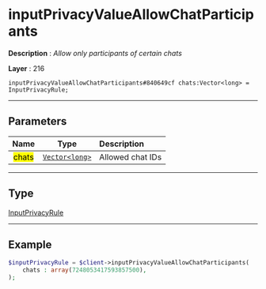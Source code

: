 # inputPrivacyValueAllowChatParticipants

**Description** : *Allow only participants of certain chats*

**Layer** : 216

```tl
inputPrivacyValueAllowChatParticipants#840649cf chats:Vector<long> = InputPrivacyRule;
```

---

## Parameters

| Name | Type | Description |
| :---: | :---: | :--- |
| <mark>chats</mark> | [`Vector<long>`](type/long) | Allowed chat IDs |

---

## Type

[InputPrivacyRule](type/InputPrivacyRule)

---

## Example

```php
$inputPrivacyRule = $client->inputPrivacyValueAllowChatParticipants(
	chats : array(7248053417593857500),
);
```